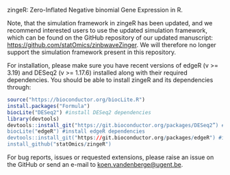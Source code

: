 zingeR: Zero-Inflated Negative binomial Gene Expression in R.

Note, that the simulation framework in zingeR has been updated, and we recommend interested users to use the updated simulation framework, which can be found on the GitHub repository of our updated manuscript: https://github.com/statOmics/zinbwaveZinger. We will therefore no longer support the simulation framework present in this repository.

For installation, please make sure you have recent versions of edgeR (v >= 3.19) and DESeq2 (v >= 1.17.6) installed along with their required dependencies. You should be able to install zingeR and its dependencies through:

```R
source("https://bioconductor.org/biocLite.R")
install.packages("Formula")
biocLite("DESeq2") #install DESeq2 dependencies
library(devtools)
devtools::install_git("https://git.bioconductor.org/packages/DESeq2”) #install most recent DESeq2 version
biocLite("edgeR") #install edgeR dependencies
devtools::install_git("https://git.bioconductor.org/packages/edgeR") #install most recent edgeR version
install_github("statOmics/zingeR")


```

For bug reports, issues or requested extensions, please raise an issue on the GitHub or send an e-mail to koen.vandenberge@ugent.be.
